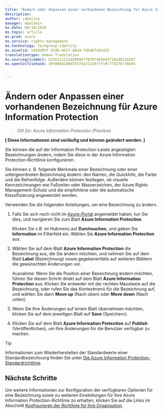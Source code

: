 ```yaml
---
title: "Ändern oder Anpassen einer vorhandenen Bezeichnung für Azure Information Protection | Azure Rights Management"
description: 
author: cabailey
manager: mbaldwin
ms.date: 08/10/2016
ms.topic: article
ms.prod: azure
ms.service: rights-management
ms.technology: techgroup-identity
ms.assetid: e3b6d95f-334b-4d17-80a9-7d5487ab5d32
translationtype: Human Translation
ms.sourcegitcommit: b2263c212a1b869b778767493645f10ad821828f
ms.openlocfilehash: 49f08d4180d74375a31136f7fc0c77437bcf84d5


---
```


# Ändern oder Anpassen einer vorhandenen Bezeichnung für Azure Information Protection

>*Gilt für: Azure Information Protection (Preview)*

**[ Diese Informationen sind vorläufig und können geändert werden. ]**

Sie können die auf der Information Protection-Leiste angezeigten Bezeichnungen ändern, indem Sie diese in der Azure Information Protection-Richtlinie konfigurieren.

Sie können z. B. folgende Merkmale einer Bezeichnung oder einer untergeordneten Bezeichnung ändern: den Namen, die QuickInfo, die Farbe und die Reihenfolge. Außerdem können festlegen, ob visuelle Kennzeichnungen wie Fußzeilen oder Wasserzeichen, der Azure Rights Management-Schutz und die empfohlene oder die automatische Klassifizierung angewendet werden.

Verwenden Sie die folgenden Anleitungen, um eine Bezeichnung zu ändern.


1. Falls Sie sich noch nicht im [Azure-Portal](https://portal.azure.com) angemeldet haben, tun Sie dies, und navigieren Sie zum Blatt **Azure Information Protection**. 
    
    Klicken Sie z.B. im Hubmenü auf **Durchsuchen**, und geben Sie **Information** im Filterfeld ein. Wählen Sie **Azure Information Protection** aus.

2. Wählen Sie auf dem Blatt **Azure Information Protection** die Bezeichnung aus, die Sie ändern möchten, und nehmen Sie auf dem Blatt **Label** (Bezeichnung) sowie gegebenenfalls auf weiteren Blättern die gewünschten Änderungen vor.

    Ausnahme: Wenn Sie die Position einer Bezeichnung ändern möchten, führen Sie diesen Schritt direkt auf dem Blatt **Azure Information Protection** aus: Klicken Sie entweder mit der rechten Maustaste auf die Bezeichnung, oder rufen Sie das Kontextmenü für die Bezeichnung auf, und wählen Sie dann **Move up** (Nach oben) oder **Move down** (Nach unten).

3. Wenn Sie Ihre Änderungen auf einem Blatt übernehmen möchten, klicken Sie auf dem jeweiligen Blatt auf **Save** (Speichern).

4. Klicken Sie auf dem Blatt **Azure Information Protection** auf **Publish** (Veröffentlichen), um Ihre Änderungen für die Benutzer verfügbar zu machen.

> [!TIP]
>Informationen zum Wiederherstellen der Standardwerte einer Standardbezeichnung finden Sie unter [Die Azure Information Protection-Standardrichtlinie](configure-policy-default.md).

## Nächste Schritte

Um weitere Informationen zur Konfiguration der verfügbaren Optionen für eine Bezeichnung sowie zu weiteren Einstellungen für Ihre Azure Information Protection-Richtlinie zu erhalten, klicken Sie auf die Links im Abschnitt [Konfigurieren der Richtlinie für Ihre Organisation](configure-policy.md#configuring-your-organization-s-policy).






<!--HONumber=Aug16_HO2-->


